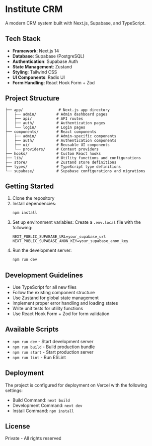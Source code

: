 # Institute CRM

A modern CRM system built with Next.js, Supabase, and TypeScript.

## Tech Stack

- **Framework**: Next.js 14
- **Database**: Supabase (PostgreSQL)
- **Authentication**: Supabase Auth
- **State Management**: Zustand
- **Styling**: Tailwind CSS
- **UI Components**: Radix UI
- **Form Handling**: React Hook Form + Zod

## Project Structure

```
├── app/                # Next.js app directory
│   ├── admin/         # Admin dashboard pages
│   ├── api/           # API routes
│   ├── auth/          # Authentication pages
│   └── login/         # Login pages
├── components/        # React components
│   ├── admin/         # Admin-specific components
│   ├── auth/          # Authentication components
│   ├── ui/            # Reusable UI components
│   └── providers/     # Context providers
├── hooks/             # Custom React hooks
├── lib/               # Utility functions and configurations
├── store/             # Zustand store definitions
├── types/             # TypeScript type definitions
└── supabase/          # Supabase configurations and migrations
```

## Getting Started

1. Clone the repository
2. Install dependencies:
   ```bash
   npm install
   ```
3. Set up environment variables:
   Create a `.env.local` file with the following:
   ```
   NEXT_PUBLIC_SUPABASE_URL=your_supabase_url
   NEXT_PUBLIC_SUPABASE_ANON_KEY=your_supabase_anon_key
   ```
4. Run the development server:
   ```bash
   npm run dev
   ```

## Development Guidelines

- Use TypeScript for all new files
- Follow the existing component structure
- Use Zustand for global state management
- Implement proper error handling and loading states
- Write unit tests for utility functions
- Use React Hook Form + Zod for form validation

## Available Scripts

- `npm run dev` - Start development server
- `npm run build` - Build production bundle
- `npm run start` - Start production server
- `npm run lint` - Run ESLint

## Deployment

The project is configured for deployment on Vercel with the following settings:
- Build Command: `next build`
- Development Command: `next dev`
- Install Command: `npm install`

## License

Private - All rights reserved